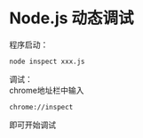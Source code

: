 # Node.js 动态调试
程序启动：  
```shell
node inspect xxx.js
```
调试：  
chrome地址栏中输入
```shell
chrome://inspect
```
即可开始调试

